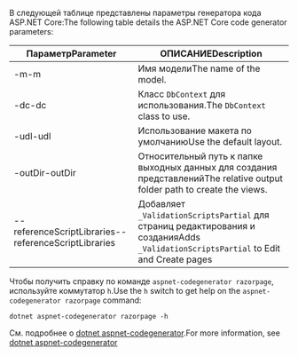 <a name="codegenerator"></a> <span data-ttu-id="e5a28-101">В следующей таблице представлены параметры генератора кода ASP.NET Core:</span><span class="sxs-lookup"><span data-stu-id="e5a28-101">The following table details the ASP.NET Core code generator parameters:</span></span>

| <span data-ttu-id="e5a28-102">Параметр</span><span class="sxs-lookup"><span data-stu-id="e5a28-102">Parameter</span></span>               | <span data-ttu-id="e5a28-103">ОПИСАНИЕ</span><span class="sxs-lookup"><span data-stu-id="e5a28-103">Description</span></span>|
| ----------------- | ------------ |
| <span data-ttu-id="e5a28-104">-m</span><span class="sxs-lookup"><span data-stu-id="e5a28-104">-m</span></span>  | <span data-ttu-id="e5a28-105">Имя модели</span><span class="sxs-lookup"><span data-stu-id="e5a28-105">The name of the model.</span></span> |
| <span data-ttu-id="e5a28-106">-dc</span><span class="sxs-lookup"><span data-stu-id="e5a28-106">-dc</span></span>  | <span data-ttu-id="e5a28-107">Класс `DbContext` для использования.</span><span class="sxs-lookup"><span data-stu-id="e5a28-107">The `DbContext` class to use.</span></span> |
| <span data-ttu-id="e5a28-108">-udl</span><span class="sxs-lookup"><span data-stu-id="e5a28-108">-udl</span></span> | <span data-ttu-id="e5a28-109">Использование макета по умолчанию</span><span class="sxs-lookup"><span data-stu-id="e5a28-109">Use the default layout.</span></span> |
| <span data-ttu-id="e5a28-110">-outDir</span><span class="sxs-lookup"><span data-stu-id="e5a28-110">-outDir</span></span> | <span data-ttu-id="e5a28-111">Относительный путь к папке выходных данных для создания представлений</span><span class="sxs-lookup"><span data-stu-id="e5a28-111">The relative output folder path to create the views.</span></span> |
| <span data-ttu-id="e5a28-112">--referenceScriptLibraries</span><span class="sxs-lookup"><span data-stu-id="e5a28-112">--referenceScriptLibraries</span></span> | <span data-ttu-id="e5a28-113">Добавляет `_ValidationScriptsPartial` для страниц редактирования и создания</span><span class="sxs-lookup"><span data-stu-id="e5a28-113">Adds `_ValidationScriptsPartial` to Edit and Create pages</span></span> |

<span data-ttu-id="e5a28-114">Чтобы получить справку по команде `aspnet-codegenerator razorpage`, используйте коммутатор `h`.</span><span class="sxs-lookup"><span data-stu-id="e5a28-114">Use the `h` switch to get help on the `aspnet-codegenerator razorpage` command:</span></span>

```console
dotnet aspnet-codegenerator razorpage -h
```

<span data-ttu-id="e5a28-115">См. подробнее о [dotnet aspnet-codegenerator](xref:fundamentals/tools/dotnet-aspnet-codegenerator).</span><span class="sxs-lookup"><span data-stu-id="e5a28-115">For more information, see [dotnet aspnet-codegenerator](xref:fundamentals/tools/dotnet-aspnet-codegenerator)</span></span> 